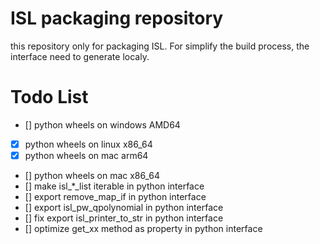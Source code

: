 # ISL packaging repository

this repository only for packaging ISL. For simplify the build process, the interface need to generate localy. 

# Todo List

- [] python wheels on windows AMD64
- [x] python wheels on linux x86_64
- [x] python wheels on mac arm64
- [] python wheels on mac x86_64
- [] make isl_*_list iterable in python interface
- [] export remove_map_if in python interface
- [] export isl_pw_qpolynomial in python interface
- [] fix export isl_printer_to_str in python interface
- [] optimize get_xx method as property in python interface